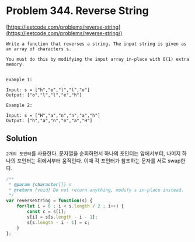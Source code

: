 # Problem 344. Reverse String

[https://leetcode.com/problems/reverse-string](https://leetcode.com/problems/reverse-string/)

```
Write a function that reverses a string. The input string is given as an array of characters s.

You must do this by modifying the input array in-place with O(1) extra memory.


Example 1:

Input: s = ["h","e","l","l","o"]
Output: ["o","l","l","e","h"]

Example 2:

Input: s = ["H","a","n","n","a","h"]
Output: ["h","a","n","n","a","H"]
```

## Solution

`2개의 포인터`를 사용한다. 문자열을 순회하면서 하나의 포인터는 앞에서부터, 나머지 하나의 포인터는 뒤에서부터 움직인다. 이때 각 포인터가 참조하는 문자를 서로 swap한다.

```js
/**
 * @param {character[]} s
 * @return {void} Do not return anything, modify s in-place instead.
 */
var reverseString = function(s) {
    for(let i = 0 ; i < s.length / 2 ; i++) {
        const c = s[i];
        s[i] = s[s.length - i - 1];
        s[s.length - i - 1] = c;
    }
};
```
